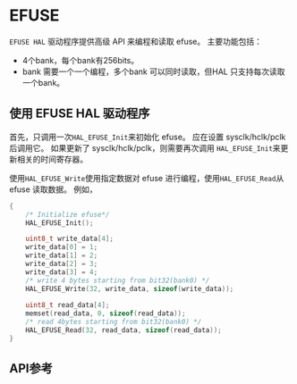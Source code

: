 # EFUSE

`EFUSE HAL` 驱动程序提供高级 API 来编程和读取 efuse。
主要功能包括：
- 4个bank，每个bank有256bits。 
- bank 需要一个一个编程，多个bank 可以同时读取，但HAL 只支持每次读取一个bank。

## 使用 EFUSE HAL 驱动程序 
首先，只调用一次`HAL_EFUSE_Init`来初始化 efuse。 应在设置 sysclk/hclk/pclk 后调用它。 如果更新了 sysclk/hclk/pclk，则需要再次调用 `HAL_EFUSE_Init`来更新相关的时间寄存器。

使用`HAL_EFUSE_Write`使用指定数据对 efuse 进行编程，使用`HAL_EFUSE_Read`从 efuse 读取数据。 例如，

```c
{
    /* Initialize efuse*/
    HAL_EFUSE_Init();

    uint8_t write_data[4];
    write_data[0] = 1;
    write_data[1] = 2;
    write_data[2] = 3;
    write_data[3] = 4;
    /* write 4 bytes starting from bit32(bank0) */
    HAL_EFUSE_Write(32, write_data, sizeof(write_data));
    
    uint8_t read_data[4];
    memset(read_data, 0, sizeof(read_data));
    /* read 4bytes starting from bit32(bank0) */
    HAL_EFUSE_Read(32, read_data, sizeof(read_data));
}
```

## API参考
[](../api/hal/efuse.md)
